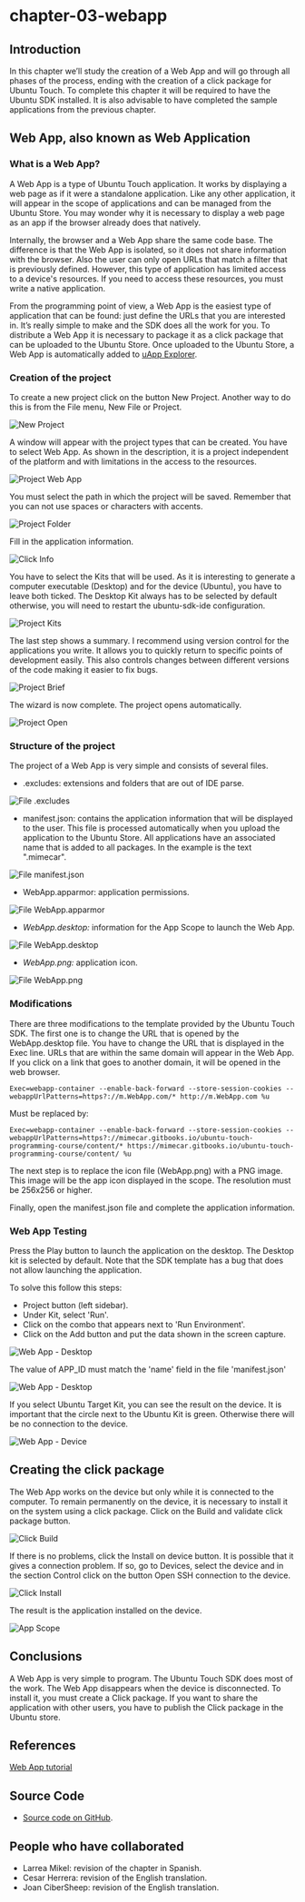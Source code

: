# chapter-03-webapp

## Introduction

In this chapter we’ll study the creation of a Web App and will go through all phases of the process, ending with the creation of a click package for Ubuntu Touch. To complete this chapter it will be required to have the Ubuntu SDK installed. It is also advisable to have completed the sample applications from the previous chapter.

## Web App, also known as Web Application

### What is a Web App?

A Web App is a type of Ubuntu Touch application. It works by displaying a web page as if it were a standalone application. Like any other application, it will appear in the scope of applications and can be managed from the Ubuntu Store. You may wonder why it is necessary to display a web page as an app if the browser already does that natively.

Internally, the browser and a Web App share the same code base. The difference is that the Web App is isolated, so it does not share information with the browser. Also the user can only open URLs that match a filter that is previously defined. However, this type of application has limited access to a device's resources. If you need to access these resources, you must write a native application.

From the programming point of view, a Web App is the easiest type of application that can be found: just define the URLs that you are interested in. It’s really simple to make and the SDK does all the work for you. To distribute a Web App it is necessary to package it as a click package that can be uploaded to the Ubuntu Store. Once uploaded to the Ubuntu Store, a Web App is automatically added to [uApp Explorer](https://uappexplorer.com/apps?type=webapp).

### Creation of the project

To create a new project click on the button New Project. Another way to do this is from the File menu, New File or Project.

![New Project](../.gitbook/assets/01_new_project%20%281%29.png)

A window will appear with the project types that can be created. You have to select Web App. As shown in the description, it is a project independent of the platform and with limitations in the access to the resources.

![Project Web App](../.gitbook/assets/02_project_webapp%20%281%29.png)

You must select the path in which the project will be saved. Remember that you can not use spaces or characters with accents.

![Project Folder](../.gitbook/assets/03_project_folder.png)

Fill in the application information.

![Click Info](../.gitbook/assets/04_project_click%20%281%29.png)

You have to select the Kits that will be used. As it is interesting to generate a computer executable \(Desktop\) and for the device \(Ubuntu\), you have to leave both ticked. The Desktop Kit always has to be selected by default otherwise, you will need to restart the ubuntu-sdk-ide configuration.

![Project Kits](../.gitbook/assets/05_project_kit.png)

The last step shows a summary. I recommend using version control for the applications you write. It allows you to quickly return to specific points of development easily. This also controls changes between different versions of the code making it easier to fix bugs.

![Project Brief](../.gitbook/assets/06_project_brief.png)

The wizard is now complete. The project opens automatically.

![Project Open](../.gitbook/assets/07_project_open%20%281%29.png)

### Structure of the project

The project of a Web App is very simple and consists of several files.

* .excludes: extensions and folders that are out of IDE parse.

![File .excludes](../.gitbook/assets/08_project_excludes.png)

* manifest.json: contains the application information that will be displayed to the user. This file is processed automatically when you upload the application to the Ubuntu Store.  All applications have an associated name that is added to all packages. In the example is the text ".mimecar".

![File manifest.json](../.gitbook/assets/09_project_manifest.png)

* WebApp.apparmor: application permissions.

![File WebApp.apparmor](../.gitbook/assets/10_project_apparmor%20%281%29.png)

* _WebApp.desktop:_ information for the App Scope to launch the Web App.

![File WebApp.desktop](../.gitbook/assets/11_project_desktop%20%281%29.png)

* _WebApp.png:_ application icon.

![File WebApp.png](../.gitbook/assets/12_project_icon%20%281%29.png)

### Modifications

There are three modifications to the template provided by the Ubuntu Touch SDK. The first one is to change the URL that is opened by the WebApp.desktop file. You have to change the URL that is displayed in the Exec line. URLs that are within the same domain will appear in the Web App. If you click on a link that goes to another domain, it will be opened in the web browser.

`Exec=webapp-container --enable-back-forward --store-session-cookies --webappUrlPatterns=https?://m.WebApp.com/* http://m.WebApp.com %u`

Must be replaced by:

`Exec=webapp-container --enable-back-forward --store-session-cookies --webappUrlPatterns=https?://mimecar.gitbooks.io/ubuntu-touch-programming-course/content/* https://mimecar.gitbooks.io/ubuntu-touch-programming-course/content/ %u`

The next step is to replace the icon file \(WebApp.png\) with a PNG image. This image will be the app icon displayed in the scope. The resolution must be 256x256 or higher.

Finally, open the manifest.json file and complete the application information.

### Web App Testing

Press the Play button to launch the application on the desktop. The Desktop kit is selected by default. Note that the SDK template has a bug that does not allow launching the application.

To solve this follow this steps:

* Project button \(left sidebar\).
* Under Kit, select 'Run'.
* Click on the combo that appears next to 'Run Environment'.
* Click on the Add button and put the data shown in the screen capture.

![Web App - Desktop](../.gitbook/assets/13_app_id.png)

The value of APP\_ID must match the 'name' field in the file 'manifest.json'

![Web App - Desktop](../.gitbook/assets/14_webapp_desktop.png)

If you select Ubuntu Target Kit, you can see the result on the device. It is important that the circle next to the Ubuntu Kit is green. Otherwise there will be no connection to the device.

![Web App - Device](../.gitbook/assets/15_weapp_device.png)

## Creating the click package

The Web App works on the device but only while it is connected to the computer. To remain permanently on the device, it is necessary to install it on the system using a click package. Click on the Build and validate click package button.

![Click Build](../.gitbook/assets/16_click_build.png)

If there is no problems, click the Install on device button. It is possible that it gives a connection problem. If so, go to Devices, select the device and in the section Control click on the button Open SSH connection to the device.

![Click Install](../.gitbook/assets/17_click_install.png)

The result is the application installed on the device.

![App Scope](../.gitbook/assets/18_web_app_scope.png)

## Conclusions

A Web App is very simple to program. The Ubuntu Touch SDK does most of the work. The Web App disappears when the device is disconnected. To install it, you must create a Click package. If you want to share the application with other users, you have to publish the Click package in the Ubuntu store.

## References

[Web App tutorial](https://developer.ubuntu.com/en/phone/web/tutorials/web-app-tutorial/)

## Source Code

* [Source code on GitHub](https://github.com/mimecar/ubuntu-touch-programming-course).

## People who have collaborated

* Larrea Mikel: revision of the chapter in Spanish.
* Cesar Herrera: revision of the English translation.
* Joan CiberSheep: revision of the English translation.

